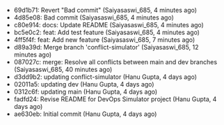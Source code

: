 - 69d1b71: Revert "Bad commit" (Saiyasaswi_685, 4 minutes ago)
- 4d85e08: Bad commit (Saiyasaswi_685, 4 minutes ago)
- c80e914: docs: Update README (Saiyasaswi_685, 4 minutes ago)
- bc5e0c2: feat: Add test feature (Saiyasaswi_685, 4 minutes ago)
- 4ff5f4f: feat: Add new feature (Saiyasaswi_685, 7 minutes ago)
- d89a39d: Merge branch 'conflict-simulator' (Saiyasaswi_685, 12 minutes ago)
- 087027c: merge: Resolve all conflicts between main and dev branches (Saiyasaswi_685, 40 minutes ago)
- d3dd9b2: updating conflict-simulator (Hanu Gupta, 4 days ago)
- 02011a5: updating dev (Hanu Gupta, 4 days ago)
- 0312c6f: updating main (Hanu Gupta, 4 days ago)
- fadfd24: Revise README for DevOps Simulator project (Hanu Gupta, 4 days ago)
- ae630eb: Initial commit (Hanu Gupta, 4 days ago)